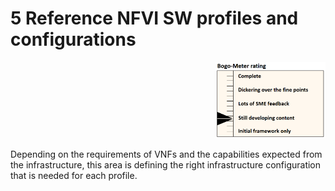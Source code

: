 # 5	Reference NFVI SW profiles and configurations
<p align="right"><img src="../figures/bogo_sdc.png" alt="scope" title="Scope" width="35%"/></p>

Depending on the requirements of VNFs and the capabilities expected from the infrastructure, this area is defining the right infrastructure configuration that is needed for each profile.
